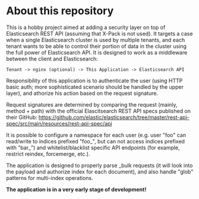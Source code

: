 # About this repository
This is a hobby project aimed at adding a security layer on top of Elasticsearch REST API (assuming that X-Pack is not used). It targets a case when a single Elasticsearch cluster is used by multiple tenants, and each tenant wants to be able to control their portion of data in the cluster using the full power of Elasticsearch API. It is designed to work as a middleware between the client and Elasticsearch:

```
Tenant -> nginx (optional) -> This Application -> Elasticsearch API
```

Responsibility of this application is to authenticate the user (using HTTP basic auth; more sophisticated scenario should be handled by the upper layer), and athorize his action based on the request signature.

Request signatures are determined by comparing the request (mainly, method + path) with the official Elascitsearch REST API specs published on their GitHub: https://github.com/elastic/elasticsearch/tree/master/rest-api-spec/src/main/resources/rest-api-spec/api

It is possible to configure a namespace for each user (e.g. user "foo" can read/write to indices prefixed "foo_", but can not access indices prefixed with "bar_") and whitelist/blacklist specific API endpoints (for example, restrict reindex, forcemerge, etc.).

The application is designed to properly parse _bulk requests (it will look into the payload and authorize index for each document), and also handle "glob" patterns for multi-index operations.

**The application is in a very early stage of development!**